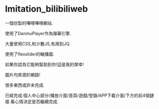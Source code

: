 # Imitation_bilibiliweb
一個仿製的嗶哩嗶哩網站.

使用了DanmuPlayer作為彈幕引擎.

大量使用CSS,和少數JS,有用到JQ.

使用了flexslider的輪播圖.

如果你認為它能夠幫助到你!這是我的榮幸!

圖片均來源於網路!

很多東西或許未完成.

已經完成:個人中心部分/播放介面/首頁/遊戲/登錄/APP下載介面/下方的前4個鏈接.看心情決定是否繼續完成.
